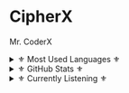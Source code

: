 # CipherX

Mr. CoderX

<details>
<summary>⚜️ Most Used Languages ⚜️</summary>
<a href="https://github.com/CipherX1-ops">
<p align="center">
  <img width="350" height="125" src="https://github-readme-stats.vercel.app/api/top-langs/?username=CipherX1-ops&show_icons=true&title_color=30F229&icon_color=F2F407&text_color=F9F9F9&bg_color=000000&hide_border=true"" alt="CipherX github stats">
</p>
</a>
</details>

<details>
<summary>⚜️ GitHub Stats ⚜️</summary>
<a href="https://github.com/CipherX1-ops">
<p align="center">
<img width="460" height="300" src="https://github-readme-stats.vercel.app/api?username=CipherX1-ops&count_private=true&show_icons=true&title_color=30F229&icon_color=F2F407&text_color=F9F9F9&bg_color=000000&hide_border=true">
<img width="460" height="300" src="https://github-readme-streak-stats.herokuapp.com/?user=CipherX1-ops&theme=chartreuse-dark&hide_border=True">
</p>
</a>
</details>

<details>
<summary>⚜️ Currently Listening ⚜️</summary>
<img src="https://now-playing-codestackr.vercel.app/api/spotify-playing" alt="WIZ KHALIFA Spotify Playing" width="400" />
</p>
</a>
</details>
